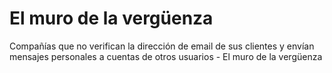 # El muro de la vergüenza
Compañías que no verifican la dirección de email de sus clientes y envían mensajes personales a cuentas de otros usuarios - El muro de la vergüenza

